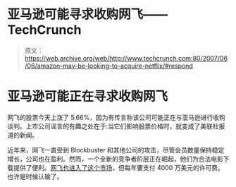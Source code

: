 # 亚马逊可能寻求收购网飞——TechCrunch

> 原文：<https://web.archive.org/web/http://www.techcrunch.com:80/2007/06/06/amazon-may-be-looking-to-acquire-netflix/#respond>

# 亚马逊可能正在寻求收购网飞

 [](https://web.archive.org/web/20210614234841/http://www.netflix.com/) 网飞的股票今天上涨了 5.66%，因为有传言称该公司可能正在与亚马逊进行收购谈判。上市公司谣言的有趣之处在于:当它们影响股票价格时，就变成了美联社报道的新闻。

近年来，网飞一直受到 Blockbuster 和其他公司的攻击，尽管会员数量保持稳定增长，公司也在盈利。然而，一个全新的竞争者阶层正在崛起，他们为合法电影下载提供了便利。[网飞也进入了这个市场](https://web.archive.org/web/20210614234841/http://www.beta.techcrunch.com/2007/01/16/netflix-i-was-just-kidding-about-breaking-up-with-you/)，但每年要支付 4000 万美元的许可费。也许是时候认输了。